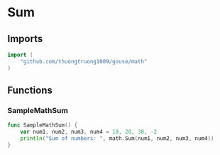 # Sum

## Imports

```go
import (
	"github.com/thuongtruong1009/gouse/math"
)
```
## Functions


### SampleMathSum

```go
func SampleMathSum() {
	var num1, num2, num3, num4 = 10, 20, 30, -2
	println("Sum of numbers: ", math.Sum(num1, num2, num3, num4))
}
```
